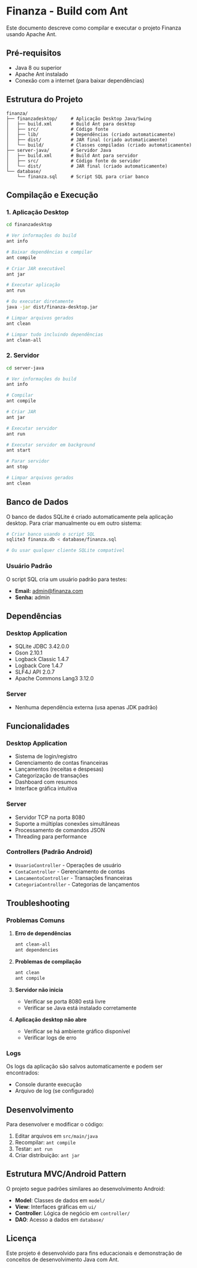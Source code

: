 # Finanza - Build com Ant

Este documento descreve como compilar e executar o projeto Finanza usando Apache Ant.

## Pré-requisitos

- Java 8 ou superior
- Apache Ant instalado
- Conexão com a internet (para baixar dependências)

## Estrutura do Projeto

```
finanza/
├── finanzadesktop/     # Aplicação Desktop Java/Swing
│   ├── build.xml       # Build Ant para desktop
│   ├── src/            # Código fonte
│   ├── lib/            # Dependências (criado automaticamente)
│   ├── dist/           # JAR final (criado automaticamente)
│   └── build/          # Classes compiladas (criado automaticamente)
├── server-java/        # Servidor Java
│   ├── build.xml       # Build Ant para servidor
│   ├── src/            # Código fonte do servidor
│   └── dist/           # JAR final (criado automaticamente)
└── database/
    └── finanza.sql     # Script SQL para criar banco
```

## Compilação e Execução

### 1. Aplicação Desktop

```bash
cd finanzadesktop

# Ver informações do build
ant info

# Baixar dependências e compilar
ant compile

# Criar JAR executável
ant jar

# Executar aplicação
ant run

# Ou executar diretamente
java -jar dist/finanza-desktop.jar

# Limpar arquivos gerados
ant clean

# Limpar tudo incluindo dependências
ant clean-all
```

### 2. Servidor

```bash
cd server-java

# Ver informações do build
ant info

# Compilar
ant compile

# Criar JAR
ant jar

# Executar servidor
ant run

# Executar servidor em background
ant start

# Parar servidor
ant stop

# Limpar arquivos gerados
ant clean
```

## Banco de Dados

O banco de dados SQLite é criado automaticamente pela aplicação desktop. Para criar manualmente ou em outro sistema:

```bash
# Criar banco usando o script SQL
sqlite3 finanza.db < database/finanza.sql

# Ou usar qualquer cliente SQLite compatível
```

### Usuário Padrão

O script SQL cria um usuário padrão para testes:
- **Email:** admin@finanza.com
- **Senha:** admin

## Dependências

### Desktop Application
- SQLite JDBC 3.42.0.0
- Gson 2.10.1
- Logback Classic 1.4.7
- Logback Core 1.4.7
- SLF4J API 2.0.7
- Apache Commons Lang3 3.12.0

### Server
- Nenhuma dependência externa (usa apenas JDK padrão)

## Funcionalidades

### Desktop Application
- Sistema de login/registro
- Gerenciamento de contas financeiras
- Lançamentos (receitas e despesas)
- Categorização de transações
- Dashboard com resumos
- Interface gráfica intuitiva

### Server
- Servidor TCP na porta 8080
- Suporte a múltiplas conexões simultâneas
- Processamento de comandos JSON
- Threading para performance

### Controllers (Padrão Android)
- `UsuarioController` - Operações de usuário
- `ContaController` - Gerenciamento de contas
- `LancamentoController` - Transações financeiras
- `CategoriaController` - Categorias de lançamentos

## Troubleshooting

### Problemas Comuns

1. **Erro de dependências**
   ```bash
   ant clean-all
   ant dependencies
   ```

2. **Problemas de compilação**
   ```bash
   ant clean
   ant compile
   ```

3. **Servidor não inicia**
   - Verificar se porta 8080 está livre
   - Verificar se Java está instalado corretamente

4. **Aplicação desktop não abre**
   - Verificar se há ambiente gráfico disponível
   - Verificar logs de erro

### Logs

Os logs da aplicação são salvos automaticamente e podem ser encontrados:
- Console durante execução
- Arquivo de log (se configurado)

## Desenvolvimento

Para desenvolver e modificar o código:

1. Editar arquivos em `src/main/java`
2. Recompilar: `ant compile`
3. Testar: `ant run`
4. Criar distribuição: `ant jar`

## Estrutura MVC/Android Pattern

O projeto segue padrões similares ao desenvolvimento Android:

- **Model**: Classes de dados em `model/`
- **View**: Interfaces gráficas em `ui/`
- **Controller**: Lógica de negócio em `controller/`
- **DAO**: Acesso a dados em `database/`

## Licença

Este projeto é desenvolvido para fins educacionais e demonstração de conceitos de desenvolvimento Java com Ant.